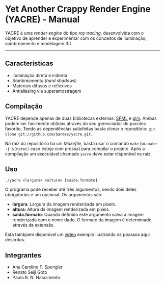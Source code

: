 # Yet Another Crappy Render Engine (YACRE) - Manual
YACRE é uma *render engine* do tipo *ray tracing*, desenvolvida com o objetivo
de aprender e experimentar com os conceitos de iluminação, sombreamento e
modelagem 3D.

---

## Características
  - Iluminação direta e indireta
  - Sombreamento (*hard shadows*)
  - Materiais difusos e reflexivos
  - Antialiasing via superamostragem

## Compilação
YACRE depende apenas de duas bibliotecas externas:
[SFML](http://www.sfml-dev.org/) e [glm](http://glm.g-truc.net/). Ambas podem
ser facilmente obtidas através do seu gerenciador de pacotes favorito. Tendo as
dependências satisfeitas basta clonar o repositório: `git clone
git://github.com/bardes/yacre.git`.

Na raiz do repositório há um *Makefile*, basta usar o comando `make` (ou `make
-j $(nproc)` caso esteja com pressa) para compilar o projeto. Após a compilação
um executável chamado `yacre` deve estar disponível na raiz.

## Uso
```
./yacre <largura> <altura> [saida.formato]
```

O programa pode receber até três argumentos, sendo dois deles obrigatórios e um
opcional. Os argumentos são:

  - **largura**: Largura da imagem renderizada em pixels.
  - **altura**: Altura da imagem renderizada em pixels.
  - **saida.formato**: Quando definido este argumento salva a imagem
    renderizada com o nome dado. O formato da imagem é determinado através da
    extensão.

Está tambpem disponível um [vídeo](https://www.youtube.com/watch?v=VcPYn3cR_sE)
exemplo ilustrando os poassos aqui descritos.

## Integrantes
  - Ana Caroline F. Spengler
  - Renato Seiji Goto
  - Paulo B. N. Nascimento
